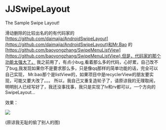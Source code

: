 JJSwipeLayout
=============================================
The Sample Swipe Layout!

滑动删除的比较出名的的有代码家的[https://github.com/daimajia/AndroidSwipeLayout](https://github.com/daimajia/AndroidSwipeLayout)和Mr.Bao
的[https://github.com/baoyongzhang/SwipeMenuListView](https://github.com/baoyongzhang/SwipeMenuListView),但是，代码家的那个功能太强大了，
我之前用了，有点小bug,看着那么多的代码，心好累，自己改不了bug,我发现如果你不是要求那么多，只是像qq那样的简单功能的话，完全可以自己实现，
Mr.bao那个是listView的，如果项目中是recyclerView的朋友要实现，可能又要大改了。。。
所以，我自己又重复造轮子了，请原谅我的无理取闹，明明别人已经写好了，我还没事找事，我只是实现了lv和rv都可以，一个方向的SwipeLayout...

效果：

![](https://camo.githubusercontent.com/df11f2a298e5c3aa843f63e81516cdb01e04e019/687474703a2f2f7777332e73696e61696d672e636e2f6d773639302f36313064633033346a7731656a703362736b36747667323039353032626a74632e676966)

(原谅我无耻的偷了别人的图)
